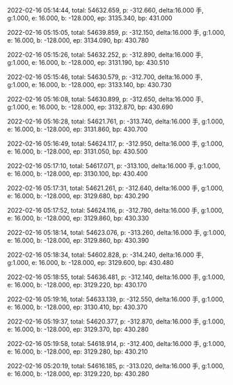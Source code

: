2022-02-16 05:14:44, total: 54632.659, p: -312.660, delta:16.000 手, g:1.000, e: 16.000, b: -128.000, ep: 3135.340, bp: 431.000

2022-02-16 05:15:05, total: 54639.859, p: -312.150, delta:16.000 手, g:1.000, e: 16.000, b: -128.000, ep: 3134.090, bp: 430.780

2022-02-16 05:15:26, total: 54632.252, p: -312.890, delta:16.000 手, g:1.000, e: 16.000, b: -128.000, ep: 3131.190, bp: 430.510

2022-02-16 05:15:46, total: 54630.579, p: -312.700, delta:16.000 手, g:1.000, e: 16.000, b: -128.000, ep: 3133.140, bp: 430.730

2022-02-16 05:16:08, total: 54630.899, p: -312.650, delta:16.000 手, g:1.000, e: 16.000, b: -128.000, ep: 3132.870, bp: 430.690

2022-02-16 05:16:28, total: 54621.761, p: -313.740, delta:16.000 手, g:1.000, e: 16.000, b: -128.000, ep: 3131.860, bp: 430.700

2022-02-16 05:16:49, total: 54624.117, p: -312.950, delta:16.000 手, g:1.000, e: 16.000, b: -128.000, ep: 3131.050, bp: 430.500

2022-02-16 05:17:10, total: 54617.071, p: -313.100, delta:16.000 手, g:1.000, e: 16.000, b: -128.000, ep: 3130.100, bp: 430.400

2022-02-16 05:17:31, total: 54621.261, p: -312.640, delta:16.000 手, g:1.000, e: 16.000, b: -128.000, ep: 3129.680, bp: 430.290

2022-02-16 05:17:52, total: 54624.116, p: -312.780, delta:16.000 手, g:1.000, e: 16.000, b: -128.000, ep: 3129.860, bp: 430.330

2022-02-16 05:18:14, total: 54623.076, p: -313.260, delta:16.000 手, g:1.000, e: 16.000, b: -128.000, ep: 3129.860, bp: 430.390

2022-02-16 05:18:34, total: 54602.828, p: -314.240, delta:16.000 手, g:1.000, e: 16.000, b: -128.000, ep: 3129.600, bp: 430.480

2022-02-16 05:18:55, total: 54636.481, p: -312.140, delta:16.000 手, g:1.000, e: 16.000, b: -128.000, ep: 3129.220, bp: 430.170

2022-02-16 05:19:16, total: 54633.139, p: -312.550, delta:16.000 手, g:1.000, e: 16.000, b: -128.000, ep: 3130.410, bp: 430.370

2022-02-16 05:19:37, total: 54620.377, p: -312.870, delta:16.000 手, g:1.000, e: 16.000, b: -128.000, ep: 3129.370, bp: 430.280

2022-02-16 05:19:58, total: 54618.914, p: -312.400, delta:16.000 手, g:1.000, e: 16.000, b: -128.000, ep: 3129.280, bp: 430.210

2022-02-16 05:20:19, total: 54616.185, p: -313.020, delta:16.000 手, g:1.000, e: 16.000, b: -128.000, ep: 3129.220, bp: 430.280